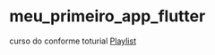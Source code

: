 # meu_primeiro_app_flutter
curso do conforme toturial [Playlist](https://www.youtube.com/playlist?list=PLHlHvK2lnJndhgbqLl5DNEvKQg5F4ZenQ)
